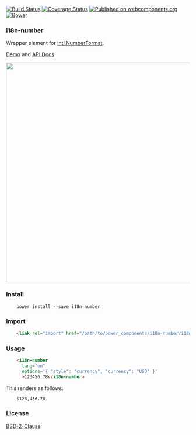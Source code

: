[![Build Status](https://travis-ci.org/t2ym/i18n-number.svg?branch=master)](https://travis-ci.org/t2ym/i18n-number)
[![Coverage Status](https://coveralls.io/repos/github/t2ym/i18n-number/badge.svg?branch=master&build=26)](https://coveralls.io/github/t2ym/i18n-number?branch=master)
[![Published on webcomponents.org](https://img.shields.io/badge/webcomponents.org-published-blue.svg)](https://www.webcomponents.org/element/t2ym/i18n-number)
[![Bower](https://img.shields.io/bower/v/i18n-number.svg)](https://customelements.io/t2ym/i18n-number/)

### i18n-number

Wrapper element for [Intl.NumberFormat](https://developer.mozilla.org/en-US/docs/Web/JavaScript/Reference/Global_Objects/NumberFormat).

[Demo](https://www.webcomponents.org/element/t2ym/i18n-number/demo/demo/index.html) and [API Docs](https://www.webcomponents.org/element/t2ym/i18n-number/elements/i18n-number)

<img src="https://raw.githubusercontent.com/wiki/t2ym/i18n-number/i18n-number-demo.gif" width="600px">

### Install

```
    bower install --save i18n-number
```

### Import

```html
    <link rel="import" href="/path/to/bower_components/i18n-number/i18n-number.html">
```

### Usage

```html
    <i18n-number 
      lang="en"
      options='{ "style": "currency", "currency": "USD" }' 
      >123456.78</i18n-number>
```

This renders as follows:

```
    $123,456.78
```

### License

[BSD-2-Clause](https://github.com/t2ym/i18n-number/blob/master/LICENSE.md)

